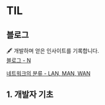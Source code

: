 # TIL

## 블로그

🖋 개발하며 얻은 인사이트를 기록합니다.  
[블로그 - N](https://6649.tistory.com/)  

[네트워크의 분류 - LAN, MAN, WAN](https://github.com/ShinjungOh/TIL/blob/main/%EB%84%A4%ED%8A%B8%EC%9B%8C%ED%81%AC/%EB%84%A4%ED%8A%B8%EC%9B%8C%ED%81%AC%EC%9D%98%20%EB%B6%84%EB%A5%98%20-%20LAN%2C%20MAN%2C%20WAN.md)  

## 1. 개발자 기초
